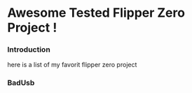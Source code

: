 # Awesome Tested Flipper Zero Project !
### Introduction
here is a list of my favorit flipper zero project
### BadUsb
